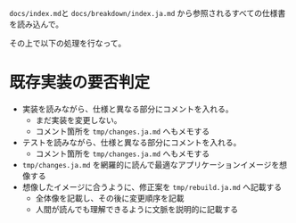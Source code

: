 `docs/index.md`と `docs/breakdown/index.ja.md` から参照されるすべての仕様書を読み込んで。

その上で以下の処理を行なって。

# 既存実装の要否判定

- 実装を読みながら、仕様と異なる部分にコメントを入れる。
  - まだ実装を変更しない。
  - コメント箇所を `tmp/changes.ja.md` へもメモする
- テストを読みながら、仕様と異なる部分にコメントを入れる。
  - コメント箇所を `tmp/changes.ja.md` へもメモする
- `tmp/changes.ja.md` を網羅的に読んで最適なアプリケーションイメージを想像する
- 想像したイメージに合うように、修正案を `tmp/rebuild.ja.md` へ記載する
  - 全体像を記載し、その後に変更順序を記載
  - 人間が読んでも理解できるように文脈を説明的に記載する
